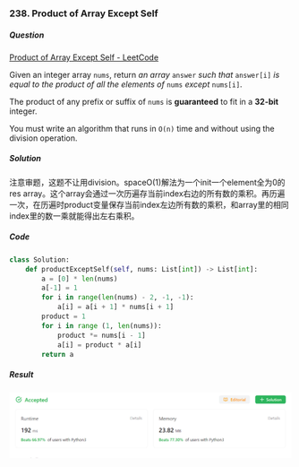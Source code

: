 ### 238. Product of Array Except Self

##### Question

[Product of Array Except Self - LeetCode](https://leetcode.com/problems/product-of-array-except-self/)

Given an integer array `nums`, return *an array* `answer` *such that* `answer[i]` *is equal to the product of all the elements of* `nums` *except* `nums[i]`.

The product of any prefix or suffix of `nums` is **guaranteed** to fit in a **32-bit** integer.

You must write an algorithm that runs in `O(n)` time and without using the division operation.



##### Solution

注意审题，这题不让用division。spaceO(1)解法为一个init一个element全为0的res array。这个array会通过一次历遍存当前index右边的所有数的乘积。再历遍一次，在历遍时product变量保存当前index左边所有数的乘积，和array里的相同index里的数一乘就能得出左右乘积。



##### Code

```python
class Solution:
    def productExceptSelf(self, nums: List[int]) -> List[int]:
        a = [0] * len(nums)
        a[-1] = 1
        for i in range(len(nums) - 2, -1, -1):
            a[i] = a[i + 1] * nums[i + 1]
        product = 1
        for i in range (1, len(nums)):
            product *= nums[i - 1]
            a[i] = product * a[i]
        return a
```



##### Result

![image-20231001003504048](./assets/image-20231001003504048.png)
